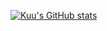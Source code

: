 <!--
### Hi there 👋


**Kuu44/Kuu44** is a ✨ _special_ ✨ repository because its `README.md` (this file) appears on your GitHub profile.

Here are some ideas to get you started:

- 🔭 I’m currently working on ...
- 🌱 I’m currently learning ...
- 👯 I’m looking to collaborate on ...
- 🤔 I’m looking for help with ...
- 💬 Ask me about ...
- 📫 How to reach me: ...
- 😄 Pronouns: ...
- ⚡ Fun fact: ...
-->
[![Kuu's GitHub stats](https://github-readme-stats.vercel.app/api?username=Kuu44?count_private=true)](https://kuu44.github.io)
